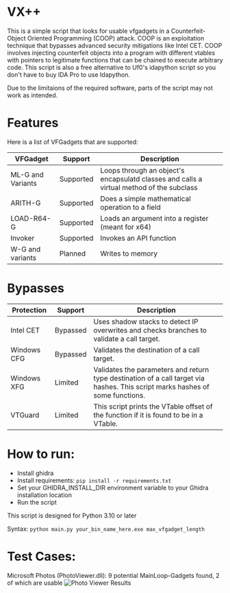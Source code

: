 # VX++

This is a simple script that looks for usable vfgadgets in a Counterfeit-Object Oriented Programming (COOP) attack. COOP is an exploitation technique that bypasses advanced security mitigations like Intel CET. COOP involves injecting counterfeit objects into a program with different vtables with pointers to legitimate functions that can be chained to execute arbitrary code. This script is also a free alternative to Uf0's idapython script so you don't have to buy IDA Pro to use Idapython.

Due to the limitaions of the required software, parts of the script may not work as intended.

# Features

Here is a list of VFGadgets that are supported:

| VFGadget | Support |  Description |
| --- | --- | --- |
| ML-G and Variants | Supported | Loops through an object's encapsulatd classes and calls a virtual method of the subclass | 
| ARITH-G | Supported | Does a simple mathematical operation to a field |
| LOAD-R64-G | Supported | Loads an argument into a register (meant for x64) |
| Invoker | Supported | Invokes an API function |
| W-G and variants | Planned | Writes to memory |

# Bypasses

| Protection | Support |  Description |
| --- | --- | --- |
| Intel CET | Bypassed | Uses shadow stacks to detect IP overwrites and checks branches to validate a call target. |
| Windows CFG | Bypassed | Validates the destination of a call target. |
| Windows XFG | Limited | Validates the parameters and return type destination of a call target via hashes. This script marks hashes of some functions. |
| VTGuard | Limited | This script prints the VTable offset of the function if it is found to be in a VTable. |

# How to run:
- Install ghidra
- Install requirements: ```pip install -r requirements.txt```
- Set your GHIDRA_INSTALL_DIR environment variable to your Ghidra installation location
- Run the script
  
This script is designed for Python 3.10 or later

Syntax:
```python main.py your_bin_name_here.exe max_vfgadget_length```

# Test Cases:
Microsoft Photos (PhotoViewer.dll): 9 potential MainLoop-Gadgets found, 2 of which are usable
![Photo Viewer Results](photoviewer_test_1.png)
